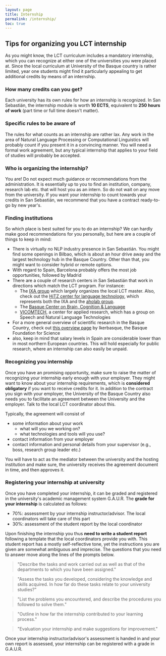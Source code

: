 ```yaml
---
layout: page
title: Internship
permalink: /internship/
toc: true
---
```


## Tips for organizing you LCT internship
As you might know, the LCT curriculum includes a mandatory internship, which you can recognize at either one of the universities you were placed at. 
Since the local curriculum at University of the Basque country is rather limited, year one students might find it particularly appealing to get additional credits by means of an internship.

### How many credits can you get?
Each university has its own rules for how an internship is recognized. In San Sebastián, the internship module is worth **10 ECTS**, equivalent to **250 hours of work** (part time or full time doesn't matter).

### Specific rules to be aware of
The rules for what counts as an internship are rather lax. Any work in the area of Natural Language Processing or Computational Linguistics will probably count if you present it in a convincing manner.
You will need a formal work agreement, but any typical internship that applies to your field of studies will probably be accepted.

### Who is organizing the internship?
You are! Do not expect much guidance or recommendations from the administration. It is essentially up to you to find an institution, company, research lab etc. that will host you as an intern.
So do not wait on any move from the university. If you want your internship to count towards your credits in San Sebastián, we recommend that you have a contract ready-to-go by new year's.

### Finding institutions
So which place is best suited for you to do an internship? We can hardly make good recommendations for you personally, but here are a couple of things to keep in mind:
- There is virtually no NLP industry presence in San Sebastián. You might find some openings in Bilbao, which is about an hour drive away and the largest technology hub in the Basque Country. Other than that, you might want to consider hybrid or remote options. 
- With regard to Spain, Barcelona probably offers the most job opportunities, followed by Madrid
- There are a couple of research centers in San Sebastián that work in directions which match the LCT program. For instance:
  - The [IXA group](http://ixa.ehu.eus) which largely organizes the local LCT master. Also, check out the [HiTZ center for language technology](http://www.hitz.eus), which represents both the IXA and the [aholab group](https://aholab.ehu.eus/aholab/).
  - The [Basque Center on Brain, Cognition & Language](https://www.bcbl.eu/en/research)
  - [VICOMTECH](https://www.vicomtech.org/en/vicomtech/internal-structure?area=6), a center for applied research, which has a group on Speech and Natural Language Technologies
- For a more general overview of scientific research in the Basque Country, check out [this overview page](https://www.science.eus/en) by Ikerbasque, the Basque Foundation for Science
- also, keep in mind that salary levels in Spain are considerable lower than in most northern European countries. This will hold especially for public research, where an internship can also easily be unpaid.

### Recognizing you internship
Once you have an promising opportunity, make sure to raise the matter of recognizing your internship early enough with your employer. They might want to know about your internship requirements, which is **considered obligatory** if you want to receive credits for it.
In addition to the contract you sign with your employer, the University of the Basque Country also needs you to facilitate an agreement between the University and the employer. Talk to the local LCT coordinator about this.

Typically, the agreement will consist of
- some information about your work 
  - what will you we working on?
  - what technologies and tools will you use?
- contact information from your employer
- contact information and personal details from your supervisor (e.g., boss, research group leader etc.)

You will have to act as the mediator between the university and the hosting institution and make sure, the university receives the agreement document in time, and then approves it.

### Registering your internship at university
Once you have completed your internship, it can be graded and registered in the university's academic management system G.A.U.R.
The **grade for your internship** is calculated as follows:

- 70%: assessment by your internship instructor/advisor. The local coordinators will take care of this part
- 30%: assessment of the student report by the local coordinator

Upon finishing the internship you thus **need to write a student report** following a template that the local coordinators provide you with. This student report has a mostly self-reflective tone, yet the instructions you are given are somewhat ambiguous and imprecise. The questions that you need to answer move along the lines of the prompts below.

> "Describe the tasks and work carried out as well as that of the departments to which you have been assigned."

> "Assess the tasks you developed, considering the knowledge and skills acquired. In how far do these tasks relate to your university studies?"

> "List the problems you encountered, and describe the procedures you followed to solve them."

> "Outline in how far the internship contributed to your learning process."

> "Evaluation your internship and make suggestions for improvement."

Once your internship instructor/advisor's assessment is handed in and your own report is assessed, your internship can be registered with a grade in G.A.U.R.
